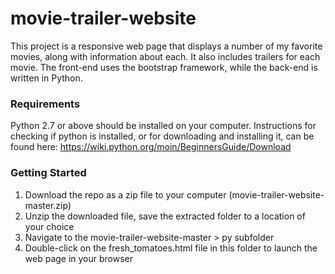 # movie-trailer-website #
This project is a responsive web page that displays a number of my favorite movies, along with information about each. It also includes trailers for each movie.
The front-end uses the bootstrap framework, while the back-end is written in Python.

### Requirements ###
Python 2.7 or above should be installed on your computer. Instructions for checking if python is installed, or for downloading and installing it, can be found here: https://wiki.python.org/moin/BeginnersGuide/Download


### Getting Started ###
1. Download the repo as a zip file to your computer (movie-trailer-website-master.zip)
2. Unzip the downloaded file, save the extracted folder to a location of your choice
3. Navigate to the movie-trailer-website-master > py subfolder
4. Double-click on the fresh_tomatoes.html file in this folder to launch the web page in your browser
